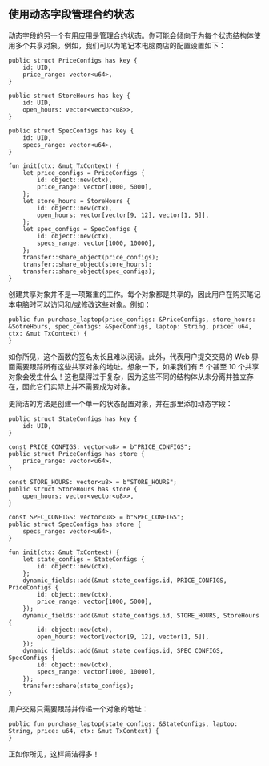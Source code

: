 ## 使用动态字段管理合约状态

动态字段的另一个有用应用是管理合约状态。你可能会倾向于为每个状态结构体使用多个共享对象。例如，我们可以为笔记本电脑商店的配置设置如下：

```move
public struct PriceConfigs has key {
    id: UID,
    price_range: vector<u64>,
}

public struct StoreHours has key {
    id: UID,
    open_hours: vector<vector<u8>>,
}

public struct SpecConfigs has key {
    id: UID,
    specs_range: vector<u64>,
}

fun init(ctx: &mut TxContext) {
    let price_configs = PriceConfigs {
        id: object::new(ctx),
        price_range: vector[1000, 5000],
    };
    let store_hours = StoreHours {
        id: object::new(ctx),
        open_hours: vector[vector[9, 12], vector[1, 5]],
    };
    let spec_configs = SpecConfigs {
        id: object::new(ctx),
        specs_range: vector[1000, 10000],
    };
    transfer::share_object(price_configs);
    transfer::share_object(store_hours);
    transfer::share_object(spec_configs);
}
```

创建共享对象并不是一项繁重的工作。每个对象都是共享的，因此用户在购买笔记本电脑时可以访问和/或修改这些对象。例如：

```move
public fun purchase_laptop(price_configs: &PriceConfigs, store_hours: &SotreHours, spec_configs: &SpecConfigs, laptop: String, price: u64, ctx: &mut TxContext) {
}
```
如你所见，这个函数的签名太长且难以阅读。此外，代表用户提交交易的 Web 界面需要跟踪所有这些共享对象的地址。想象一下，如果我们有 5 个甚至 10 个共享对象会发生什么！这也显得过于复杂，因为这些不同的结构体从未分离并独立存在，因此它们实际上并不需要成为对象。

更简洁的方法是创建一个单一的状态配置对象，并在那里添加动态字段：

```move
public struct StateConfigs has key {
    id: UID,
}

const PRICE_CONFIGS: vector<u8> = b"PRICE_CONFIGS";
public struct PriceConfigs has store {
    price_range: vector<u64>,
}

const STORE_HOURS: vector<u8> = b"STORE_HOURS";
public struct StoreHours has store {
    open_hours: vector<vector<u8>>,
}

const SPEC_CONFIGS: vector<u8> = b"SPEC_CONFIGS";
public struct SpecConfigs has store {
    specs_range: vector<u64>,
}

fun init(ctx: &mut TxContext) {
    let state_configs = StateConfigs {
        id: object::new(ctx),
    };
    dynamic_fields::add(&mut state_configs.id, PRICE_CONFIGS, PriceConfigs {
        id: object::new(ctx),
        price_range: vector[1000, 5000],
    });
    dynamic_fields::add(&mut state_configs.id, STORE_HOURS, StoreHours {
        id: object::new(ctx),
        open_hours: vector[vector[9, 12], vector[1, 5]],
    });
    dynamic_fields::add(&mut state_configs.id, SPEC_CONFIGS, SpecConfigs {
        id: object::new(ctx),
        specs_range: vector[1000, 10000],
    });
    transfer::share(state_configs);
}
```
用户交易只需要跟踪并传递一个对象的地址：

```move
public fun purchase_laptop(state_configs: &StateConfigs, laptop: String, price: u64, ctx: &mut TxContext) {
}
```
正如你所见，这样简洁得多！